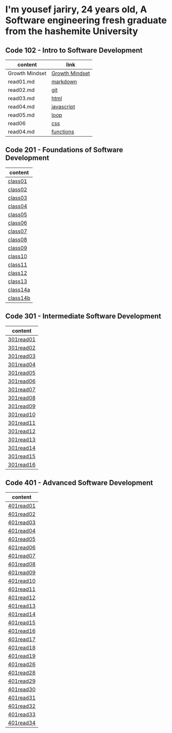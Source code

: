 # I'm yousef jariry, 24 years old, A Software engineering fresh graduate from the hashemite University

## Code 102 - Intro to Software Development

|content|  link |
|---|--- |
|Growth Mindset| [Growth Mindset](https://jariryyousef.github.io/reading-notes/) | 
|read01.md | [markdown](https://jariryyousef.github.io/reading-notes/read01)|
|read02.md | [git](https://jariryyousef.github.io/reading-notes/read02)|
|read03.md | [html](https://jariryyousef.github.io/reading-notes/read03)|
|read04.md | [javascript](https://jariryyousef.github.io/reading-notes/read04)|
|read05.md | [loop](https://jariryyousef.github.io/reading-notes/read05)|
|read06|[css](https://jariryyousef.github.io/reading-notes/read06)|
|read04.md | [functions](https://jariryyousef.github.io/reading-notes/read07)|

## Code 201 - Foundations of Software Development

  |content|
|---|
|[class01](https://jariryyousef.github.io/reading-notes/class01)|
|[class02](https://jariryyousef.github.io/reading-notes/class02)|
|[class03](https://jariryyousef.github.io/reading-notes/class03)|
|[class04](https://jariryyousef.github.io/reading-notes/class04)|
|[class05](https://jariryyousef.github.io/reading-notes/class05)|
|[class06](https://jariryyousef.github.io/reading-notes/class06)|
|[class07](https://jariryyousef.github.io/reading-notes/class07)|
|[class08](https://jariryyousef.github.io/reading-notes/class08)|
|[class09](https://jariryyousef.github.io/reading-notes/class09)|
|[class10](https://jariryyousef.github.io/reading-notes/class10)|
|[class11](https://jariryyousef.github.io/reading-notes/class11)|
|[class12](https://jariryyousef.github.io/reading-notes/class12)|
|[class13](https://jariryyousef.github.io/reading-notes/class13)|
|[class14a](https://jariryyousef.github.io/reading-notes/class14a)|
|[class14b](https://jariryyousef.github.io/reading-notes/class14b)|

## Code 301 - Intermediate Software Development

  |content|
|---|
|[301read01](https://jariryyousef.github.io/reading-notes/301read01)|
|[301read02](https://jariryyousef.github.io/reading-notes/301read02)|
|[301read03](https://jariryyousef.github.io/reading-notes/301read03)|
|[301read04](https://jariryyousef.github.io/reading-notes/301read04)|
|[301read05](https://jariryyousef.github.io/reading-notes/301read05)|
|[301read06](https://jariryyousef.github.io/reading-notes/301read06)|
|[301read07](https://jariryyousef.github.io/reading-notes/301read07)|
|[301read08](https://jariryyousef.github.io/reading-notes/301read08)|
|[301read09](https://jariryyousef.github.io/reading-notes/301read09)|
|[301read10](https://jariryyousef.github.io/reading-notes/301read10)|
|[301read11](https://jariryyousef.github.io/reading-notes/301read11)|
|[301read12](https://jariryyousef.github.io/reading-notes/301read12)|
|[301read13](https://jariryyousef.github.io/reading-notes/301read13)|
|[301read14](https://jariryyousef.github.io/reading-notes/301read14)|
|[301read15](https://jariryyousef.github.io/reading-notes/301read15)|
|[301read16](https://jariryyousef.github.io/reading-notes/301read16)|

## Code 401 - Advanced Software Development
|content|
|---|
|[401read01](https://jariryyousef.github.io/reading-notes/401/401-read01)|
|[401read02](https://jariryyousef.github.io/reading-notes/401/401-read02)|
|[401read03](https://jariryyousef.github.io/reading-notes/401/401-read03)|
|[401read04](https://jariryyousef.github.io/reading-notes/401/401-read04)|
|[401read05](https://jariryyousef.github.io/reading-notes/401/401-read05)|
|[401read06](https://jariryyousef.github.io/reading-notes/401/401-read06)|
|[401read07](https://jariryyousef.github.io/reading-notes/401/401-read07)|
|[401read08](https://jariryyousef.github.io/reading-notes/401/401-read08)|
|[401read09](https://jariryyousef.github.io/reading-notes/401/401-read09)|
|[401read10](https://jariryyousef.github.io/reading-notes/401/401-read10)|
|[401read11](https://jariryyousef.github.io/reading-notes/401/401-read11)|
|[401read12](https://jariryyousef.github.io/reading-notes/401/401-read12)|
|[401read13](https://jariryyousef.github.io/reading-notes/401/401-read13)|
|[401read14](https://jariryyousef.github.io/reading-notes/401/401-read14)|
|[401read15](https://jariryyousef.github.io/reading-notes/401/401-read15)|
|[401read16](https://jariryyousef.github.io/reading-notes/401/401-read16)|
|[401read17](https://jariryyousef.github.io/reading-notes/401/401-read17)|
|[401read18](https://jariryyousef.github.io/reading-notes/401/401-read18)|
|[401read19](https://jariryyousef.github.io/reading-notes/401/401-read19)|
|[401read26](https://jariryyousef.github.io/reading-notes/401/401-read26)|
|[401read28](https://jariryyousef.github.io/reading-notes/401/401-read28)|
|[401read29](https://jariryyousef.github.io/reading-notes/401/401-read29)|
|[401read30](https://jariryyousef.github.io/reading-notes/401/401-read30)|
|[401read31](https://jariryyousef.github.io/reading-notes/401/401-read31)|
|[401read32](https://jariryyousef.github.io/reading-notes/401/401-read32)|
|[401read33](https://jariryyousef.github.io/reading-notes/401/401-read33)|
|[401read34](https://jariryyousef.github.io/reading-notes/401/401-read34)|